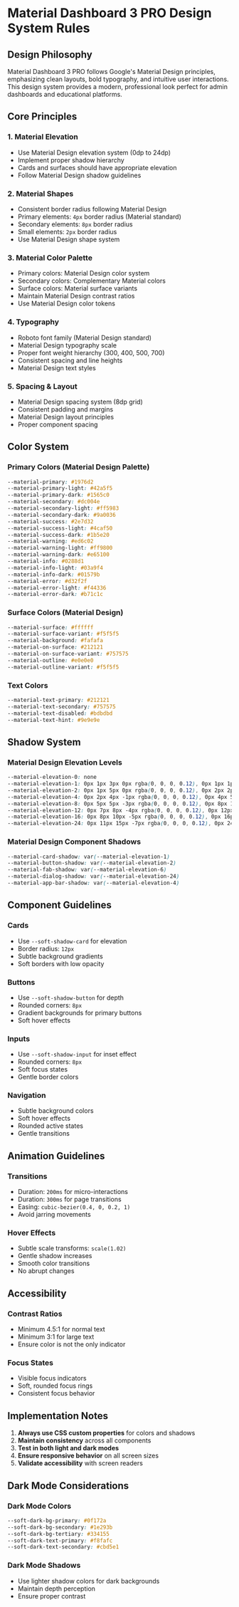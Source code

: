 # Material Dashboard 3 PRO Design System Rules

## Design Philosophy
Material Dashboard 3 PRO follows Google's Material Design principles, emphasizing clean layouts, bold typography, and intuitive user interactions. This design system provides a modern, professional look perfect for admin dashboards and educational platforms.

## Core Principles

### 1. **Material Elevation**
- Use Material Design elevation system (0dp to 24dp)
- Implement proper shadow hierarchy
- Cards and surfaces should have appropriate elevation
- Follow Material Design shadow guidelines

### 2. **Material Shapes**
- Consistent border radius following Material Design
- Primary elements: `4px` border radius (Material standard)
- Secondary elements: `8px` border radius
- Small elements: `2px` border radius
- Use Material Design shape system

### 3. **Material Color Palette**
- Primary colors: Material Design color system
- Secondary colors: Complementary Material colors
- Surface colors: Material surface variants
- Maintain Material Design contrast ratios
- Use Material Design color tokens

### 4. **Typography**
- Roboto font family (Material Design standard)
- Material Design typography scale
- Proper font weight hierarchy (300, 400, 500, 700)
- Consistent spacing and line heights
- Material Design text styles

### 5. **Spacing & Layout**
- Material Design spacing system (8dp grid)
- Consistent padding and margins
- Material Design layout principles
- Proper component spacing

## Color System

### Primary Colors (Material Design Palette)
```css
--material-primary: #1976d2
--material-primary-light: #42a5f5
--material-primary-dark: #1565c0
--material-secondary: #dc004e
--material-secondary-light: #ff5983
--material-secondary-dark: #9a0036
--material-success: #2e7d32
--material-success-light: #4caf50
--material-success-dark: #1b5e20
--material-warning: #ed6c02
--material-warning-light: #ff9800
--material-warning-dark: #e65100
--material-info: #0288d1
--material-info-light: #03a9f4
--material-info-dark: #01579b
--material-error: #d32f2f
--material-error-light: #f44336
--material-error-dark: #b71c1c
```

### Surface Colors (Material Design)
```css
--material-surface: #ffffff
--material-surface-variant: #f5f5f5
--material-background: #fafafa
--material-on-surface: #212121
--material-on-surface-variant: #757575
--material-outline: #e0e0e0
--material-outline-variant: #f5f5f5
```

### Text Colors
```css
--material-text-primary: #212121
--material-text-secondary: #757575
--material-text-disabled: #bdbdbd
--material-text-hint: #9e9e9e
```

## Shadow System

### Material Design Elevation Levels
```css
--material-elevation-0: none
--material-elevation-1: 0px 1px 3px 0px rgba(0, 0, 0, 0.12), 0px 1px 1px 0px rgba(0, 0, 0, 0.14), 0px 2px 1px -1px rgba(0, 0, 0, 0.12)
--material-elevation-2: 0px 1px 5px 0px rgba(0, 0, 0, 0.12), 0px 2px 2px 0px rgba(0, 0, 0, 0.14), 0px 3px 1px -2px rgba(0, 0, 0, 0.12)
--material-elevation-4: 0px 2px 4px -1px rgba(0, 0, 0, 0.12), 0px 4px 5px 0px rgba(0, 0, 0, 0.14), 0px 1px 10px 0px rgba(0, 0, 0, 0.12)
--material-elevation-8: 0px 5px 5px -3px rgba(0, 0, 0, 0.12), 0px 8px 10px 1px rgba(0, 0, 0, 0.14), 0px 3px 14px 2px rgba(0, 0, 0, 0.12)
--material-elevation-12: 0px 7px 8px -4px rgba(0, 0, 0, 0.12), 0px 12px 17px 2px rgba(0, 0, 0, 0.14), 0px 5px 22px 4px rgba(0, 0, 0, 0.12)
--material-elevation-16: 0px 8px 10px -5px rgba(0, 0, 0, 0.12), 0px 16px 24px 2px rgba(0, 0, 0, 0.14), 0px 6px 30px 5px rgba(0, 0, 0, 0.12)
--material-elevation-24: 0px 11px 15px -7px rgba(0, 0, 0, 0.12), 0px 24px 38px 3px rgba(0, 0, 0, 0.14), 0px 9px 46px 8px rgba(0, 0, 0, 0.12)
```

### Material Design Component Shadows
```css
--material-card-shadow: var(--material-elevation-1)
--material-button-shadow: var(--material-elevation-2)
--material-fab-shadow: var(--material-elevation-6)
--material-dialog-shadow: var(--material-elevation-24)
--material-app-bar-shadow: var(--material-elevation-4)
```

## Component Guidelines

### Cards
- Use `--soft-shadow-card` for elevation
- Border radius: `12px`
- Subtle background gradients
- Soft borders with low opacity

### Buttons
- Use `--soft-shadow-button` for depth
- Rounded corners: `8px`
- Gradient backgrounds for primary buttons
- Soft hover effects

### Inputs
- Use `--soft-shadow-input` for inset effect
- Rounded corners: `8px`
- Soft focus states
- Gentle border colors

### Navigation
- Subtle background colors
- Soft hover effects
- Rounded active states
- Gentle transitions

## Animation Guidelines

### Transitions
- Duration: `200ms` for micro-interactions
- Duration: `300ms` for page transitions
- Easing: `cubic-bezier(0.4, 0, 0.2, 1)`
- Avoid jarring movements

### Hover Effects
- Subtle scale transforms: `scale(1.02)`
- Gentle shadow increases
- Smooth color transitions
- No abrupt changes

## Accessibility

### Contrast Ratios
- Minimum 4.5:1 for normal text
- Minimum 3:1 for large text
- Ensure color is not the only indicator

### Focus States
- Visible focus indicators
- Soft, rounded focus rings
- Consistent focus behavior

## Implementation Notes

1. **Always use CSS custom properties** for colors and shadows
2. **Maintain consistency** across all components
3. **Test in both light and dark modes**
4. **Ensure responsive behavior** on all screen sizes
5. **Validate accessibility** with screen readers

## Dark Mode Considerations

### Dark Mode Colors
```css
--soft-dark-bg-primary: #0f172a
--soft-dark-bg-secondary: #1e293b
--soft-dark-bg-tertiary: #334155
--soft-dark-text-primary: #f8fafc
--soft-dark-text-secondary: #cbd5e1
```

### Dark Mode Shadows
- Use lighter shadow colors for dark backgrounds
- Maintain depth perception
- Ensure proper contrast

